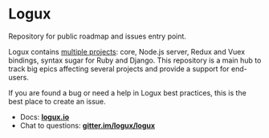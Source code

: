# Logux

Repository for public roadmap and issues entry point.

Logux contains [multiple projects](https://github.com/logux): core,
Node.js server, Redux and Vuex bindings, syntax sugar for Ruby and Django.
This repository is a main hub to track big epics affecting several projects
and provide a support for end-users.

If you are found a bug or need a help in Logux best practices, this is the best
place to create an issue.

* Docs: **[logux.io](https://logux.io/)**
* Chat to questions: **[gitter.im/logux/logux](https://gitter.im/logux/logux)**